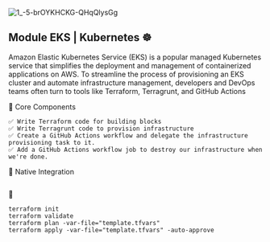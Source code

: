 ![1_-5-brOYKHCKG-QHqQlysGg](https://github.com/user-attachments/assets/ff3ab364-08f5-4761-9b3f-2bfbac14fb08)

## Module EKS | Kubernetes ☸️
Amazon Elastic Kubernetes Service (EKS) is a popular managed Kubernetes service that simplifies the deployment and management of containerized applications on AWS. To streamline the process of provisioning an EKS cluster and automate infrastructure management, developers and DevOps teams often turn to tools like Terraform, Terragrunt, and GitHub Actions

🧱 Core Components
```
✅ Write Terraform code for building blocks
✅ Write Terragrunt code to provision infrastructure
✅ Create a GitHub Actions workflow and delegate the infrastructure provisioning task to it.
✅ Add a GitHub Actions workflow job to destroy our infrastructure when we're done.
```


🔌 Native Integration  
```

```

🚀 
```
terraform init
terraform validate
terraform plan -var-file="template.tfvars"
terraform apply -var-file="template.tfvars" -auto-approve
```
